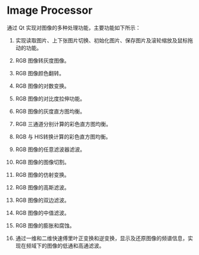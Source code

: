 # Image Processor

通过 Qt 实现对图像的多种处理功能，主要功能如下所示：

1. 实现读取图片、上下张图片切换、初始化图片、保存图片及滚轮缩放及鼠标拖动的功能。

2. RGB 图像转灰度图像。

3. RGB 图像颜色翻转。

4. RGB 图像的对数变换。

5. RGB 图像的对比度拉伸功能。

6. RGB 图像的灰度直方图均衡。

7. RGB 三通道分别计算的彩色直方图均衡。

8. RGB 与 HIS转换计算的彩色直方图均衡。

9. RGB 图像的任意滤波器滤波。

10. RGB 图像的图像切割。

11. RGB 图像的仿射变换。

12. RGB 图像的高斯滤波。

13. RGB 图像的双边滤波。

14. RGB 图像的中值滤波。

15. RGB 图像的膨胀和腐蚀。

16. 通过一维和二维快速傅里叶正变换和逆变换，显示及还原图像的频谱信息，实现在频域下的图像的低通和高通滤波。
